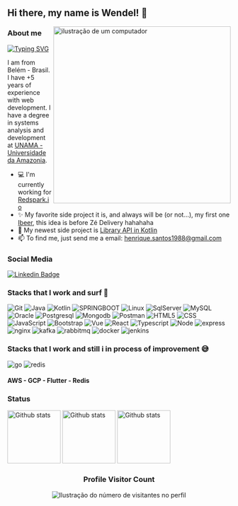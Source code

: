## Hi there, my name is <strong>Wendel</strong>! 👋

<img src="https://raw.githubusercontent.com/MicaelliMedeiros/micaellimedeiros/master/image/computer-illustration.png" alt="ilustração de um computador" min-width="400px" max-width="400px" width="400px" align="right">

### About me
<a href="https://git.io/typing-svg"><img src="https://readme-typing-svg.herokuapp.com?font=Fira+Code&pause=1000&color=58F71A&width=435&lines=Full+Stack+Developer...+no+no+no;Backend+Developer...+no+no+no;Mobile+Developer...+no+no+no;Just+Developer%2C+right%3F" alt="Typing SVG" /></a>
<br/>

I am from Belém - Brasil. I have +5 years of experience with web development. I have a degree in systems analysis and development at [UNAMA - Universidade da Amazonia](https://www.unama.br/).
<br/>
<ul>
  <li> 💻 I'm currently working for <a href="https://www.redspark.io/">Redspark.io</a> </li>
  <li> ✨  My favorite side project it is, and always will be (or not...), my first one <a href="https://github.com/ricksantos88/ibeer">Ibeer</a>, this idea is before Zé Delivery hahahaha </li>
  <li> 🔭 My newest side project is <a href="https://github.com/ricksantos88/kotlin-library-api">Library API in Kotlin</a> </li>
  <li> 📫 To find me, just send me a email: <a href="mailto: henrique.santos1988@gmail.com">henrique.santos1988@gmail.com</a> </li>
</ul>

### Social Media
[![Linkedin Badge](https://img.shields.io/badge/LinkedIn-0A66C2?logo=linkedin&logoColor=white&style=for-the-badge)](https://www.linkedin.com/in/wendel-santos-b006242a3/)

### Stacks that I work and surf 🤗
![Git](https://img.shields.io/badge/Git-E34F26?style=for-the-badge&logo=git&logoColor=white)
![Java](https://img.shields.io/badge/Java-ED8B00?style=for-the-badge&logo=openjdk&logoColor=black)
![Kotlin](https://img.shields.io/badge/Kotlin-7F52FF?style=for-the-badge&logo=Kotlin&logoColor=white)
![SPRINGBOOT](https://img.shields.io/badge/SpringBoot-6DB33F?style=for-the-badge&logo=Spring&logoColor=white)
![Linux](https://img.shields.io/badge/Linux-FCC624?style=for-the-badge&logo=linux&logoColor=black)
![SqlServer](https://img.shields.io/badge/Microsoft_SQL_Server-CC2927?logo=microsoft-sql-server&logoColor=white&style=for-the-badge)
![MySQL](https://img.shields.io/badge/MySQL-20232A?logo=mysql&logoColor=white&style=for-the-badge)
![Oracle](https://img.shields.io/badge/-Oracle%20Database-F80000?logo=oracle&logoColor=white&style=for-the-badge)
![Postgresql](https://img.shields.io/badge/PostgreSQL-316192?logo=postgresql&logoColor=white&style=for-the-badge)
![Mongodb](https://img.shields.io/badge/MongoDB-4EA94B?logo=mongodb&logoColor=white&style=for-the-badge)
![Postman](https://img.shields.io/badge/Postman-FF6C37?style=for-the-badge&logo=Postman&logoColor=white)
![HTML5](https://img.shields.io/badge/HTML5-E34F26?style=for-the-badge&logo=html5&logoColor=white)
![CSS](https://img.shields.io/badge/CSS3-1592C7?style=for-the-badge&logo=css3&logoColor=white)
![JavaScript](https://img.shields.io/badge/JavaScript-F7DF1E?style=for-the-badge&logo=javascript&logoColor=black)
![Bootstrap](https://img.shields.io/badge/Bootstrap-563D7C?logo=bootstrap&logoColor=white&style=for-the-badge)
![Vue](https://img.shields.io/badge/Vue.js-35495E?style=for-the-badge&logo=vue.js&logoColor=4FC08D)
![React](https://img.shields.io/badge/React-20232A?style=for-the-badge&logo=react&logoColor=61DAFB)
![Typescript](https://img.shields.io/badge/TypeScript-007cff?style=for-the-badge&logo=typescript&logoColor=white)
![Node](https://img.shields.io/badge/Node.js-68a063?style=for-the-badge&logo=node.js&logoColor=white)
![express](https://img.shields.io/badge/Express.js-404D59?style=for-the-badge)
![nginx](https://img.shields.io/badge/Nginx-009639?logo=nginx&logoColor=white&style=for-the-badge)
![kafka](https://img.shields.io/badge/Apache_Kafka-231F20?style=for-the-badge&logo=apache-kafka&logoColor=white)
![rabbitmq](https://img.shields.io/badge/Rabbitmq-FF6600?style=for-the-badge&logo=rabbitmq&logoColor=white)
![docker](https://img.shields.io/badge/Docker-2496ED?logo=docker&logoColor=white&style=for-the-badge)
![jenkins](https://img.shields.io/badge/Jenkins-D24939?style=for-the-badge&logo=Jenkins&logoColor=white)

### Stacks that I work and still i in process of improvement 😅
![go](https://img.shields.io/badge/Go-00ADD8?logo=Go&logoColor=white&style=for-the-badge)
![redis](https://img.shields.io/badge/Redis-D9281A?logo=redis&logoColor=white&style=for-the-badge)

#### AWS - GCP - Flutter - Redis


### Status

<img
  style="height:120px"
  src="https://github-readme-stats.vercel.app/api/top-langs/?username=ricksantos88&layout=compact&theme=dracula"
  alt="Github stats"
/>
<img   
  style="height:120px"
  src="https://github-readme-stats.vercel.app/api?username=ricksantos88&theme=dracula&hide_border=false&include_all_commits=true&count_private=true"
  alt="Github stats"
/>
<img
  style="height:120px"
  src="https://github-readme-streak-stats.herokuapp.com/?user=ricksantos88&theme=dracula&hide_border=false"
  alt="Github stats"
/>

<div align="center">
  <h3><b>Profile Visitor Count</b></h3>
</div>

<p align="center">
  <img
    src="https://profile-counter.glitch.me/ricksantos88/count.svg"
    alt="Ilustração do número de visitantes no perfil"
  />
</p>

<!--
**FelipeBis/FelipeBis** is a ✨ _special_ ✨ repository because its `README.md` (this file) appears on your GitHub profile.

Here are some ideas to get you started:

- 🔭 I’m currently working on ...
- 🌱 I’m currently learning ...
- 👯 I’m looking to collaborate on ...
- 🤔 I’m looking for help with ...
- 💬 Ask me about ...
- 📫 How to reach me: ...
- 😄 Pronouns: ...
- ⚡ Fun fact: ...
-->
